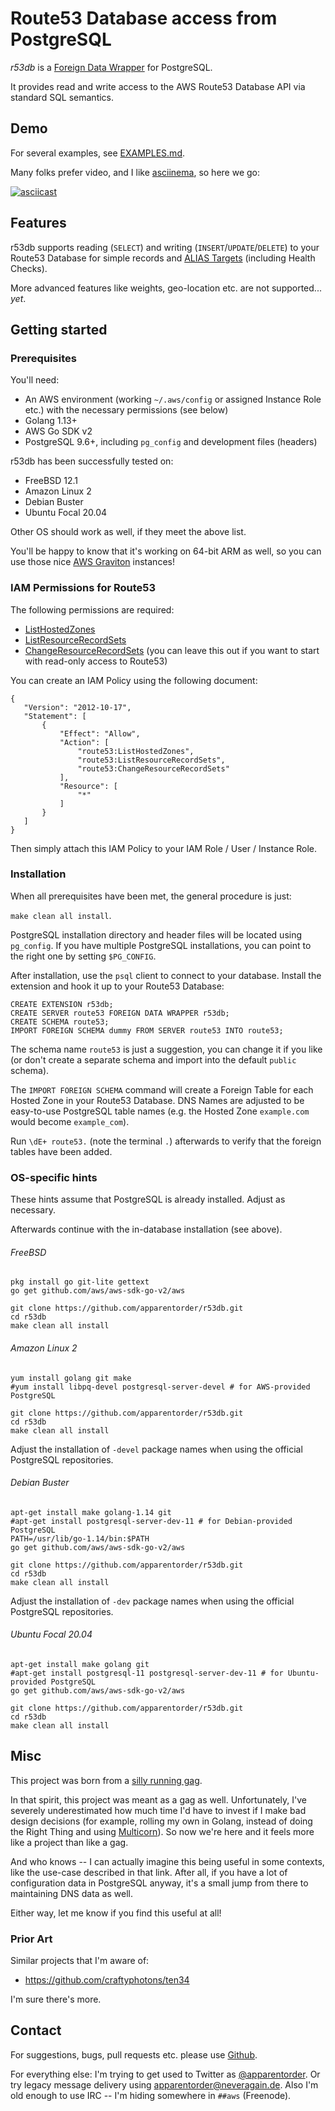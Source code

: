 # Route53 Database access from PostgreSQL

*r53db* is a [Foreign Data Wrapper](https://wiki.postgresql.org/wiki/Foreign_data_wrappers) for PostgreSQL.

It provides read and write access to the AWS Route53 Database API via standard SQL semantics.

## Demo

For several examples, see [EXAMPLES.md](EXAMPLES.md).

Many folks prefer video, and I like [asciinema](https://asciinema.org), so here we go:

[![asciicast](https://asciinema.org/a/RqO7mJeY7UgTTgJN68i7iTAyP.svg)](https://asciinema.org/a/RqO7mJeY7UgTTgJN68i7iTAyP?speed=2)

## Features

r53db supports reading (`SELECT`) and writing (`INSERT`/`UPDATE`/`DELETE`) to your Route53 Database for simple records and [ALIAS Targets](https://docs.aws.amazon.com/Route53/latest/DeveloperGuide/resource-record-sets-choosing-alias-non-alias.html) (including Health Checks).

More advanced features like weights, geo-location etc. are not supported... *yet*.

## Getting started

### Prerequisites

You'll need:

- An AWS environment (working `~/.aws/config` or assigned Instance Role etc.) with the necessary permissions (see below)
- Golang 1.13+
- AWS Go SDK v2
- PostgreSQL 9.6+, including `pg_config` and development files (headers)

r53db has been successfully tested on:

- FreeBSD 12.1
- Amazon Linux 2
- Debian Buster
- Ubuntu Focal 20.04

Other OS should work as well, if they meet the above list.

You'll be happy to know that it's working on 64-bit ARM as well, so you can use those nice [AWS Graviton](https://aws.amazon.com/ec2/graviton/) instances!

### IAM Permissions for Route53

The following permissions are required:

- [ListHostedZones](https://docs.aws.amazon.com/Route53/latest/APIReference/API_ListHostedZones.html)
- [ListResourceRecordSets](https://docs.aws.amazon.com/Route53/latest/APIReference/API_ListResourceRecordSets.html)
- [ChangeResourceRecordSets](https://docs.aws.amazon.com/Route53/latest/APIReference/API_ChangeResourceRecordSets.html) (you can leave this out if you want to start with read-only access to Route53)


 You can create an IAM Policy using the following document:
 ```
{
    "Version": "2012-10-17",
    "Statement": [
        {
            "Effect": "Allow",
            "Action": [
                "route53:ListHostedZones",
                "route53:ListResourceRecordSets",
                "route53:ChangeResourceRecordSets"
            ],
            "Resource": [
                "*"
            ]
        }
    ]
}
 ```

Then simply attach this IAM Policy to your IAM Role / User / Instance Role.

### Installation

When all prerequisites have been met, the general procedure is just:

`make clean all install`.

PostgreSQL installation directory and header files will be located using `pg_config`. If you have multiple PostgreSQL installations, you can point to the right one by setting `$PG_CONFIG`.

After installation, use the `psql` client to connect to your database. Install the extension and hook it up to your Route53 Database:

```
CREATE EXTENSION r53db;
CREATE SERVER route53 FOREIGN DATA WRAPPER r53db;
CREATE SCHEMA route53;
IMPORT FOREIGN SCHEMA dummy FROM SERVER route53 INTO route53;
```

The schema name `route53` is just a suggestion, you can change it if you like (or don't create a separate schema and import into the default  `public` schema).

The `IMPORT FOREIGN SCHEMA` command will create a Foreign Table for each Hosted Zone in your Route53 Database. DNS Names are adjusted to be easy-to-use PostgreSQL table names (e.g. the Hosted Zone `example.com` would become `example_com`).

Run `\dE+ route53.` (note the terminal `.`) afterwards to verify that the foreign tables have been added.

### OS-specific hints

These hints assume that PostgreSQL is already installed. Adjust as necessary.

Afterwards continue with the in-database installation (see above).

###### FreeBSD

```
pkg install go git-lite gettext
go get github.com/aws/aws-sdk-go-v2/aws

git clone https://github.com/apparentorder/r53db.git
cd r53db
make clean all install
```

###### Amazon Linux 2

```
yum install golang git make
#yum install libpq-devel postgresql-server-devel # for AWS-provided PostgreSQL

git clone https://github.com/apparentorder/r53db.git
cd r53db
make clean all install
```

Adjust the installation of `-devel` package names when using the official PostgreSQL repositories.

###### Debian Buster

```
apt-get install make golang-1.14 git
#apt-get install postgresql-server-dev-11 # for Debian-provided PostgreSQL
PATH=/usr/lib/go-1.14/bin:$PATH
go get github.com/aws/aws-sdk-go-v2/aws

git clone https://github.com/apparentorder/r53db.git
cd r53db
make clean all install
```

Adjust the installation of `-dev` package names when using the official PostgreSQL repositories.

###### Ubuntu Focal 20.04

```
apt-get install make golang git
#apt-get install postgresql-11 postgresql-server-dev-11 # for Ubuntu-provided PostgreSQL
go get github.com/aws/aws-sdk-go-v2/aws

git clone https://github.com/apparentorder/r53db.git
cd r53db
make clean all install
```

## Misc

This project was born from a [silly running gag](https://www.lastweekinaws.com/podcast/aws-morning-brief/whiteboard-confessional-route-53-db/).

In that spirit, this project was meant as a gag as well. Unfortunately, I've severely underestimated how much time I'd have to invest if I make bad design decisions (for example, rolling my own in Golang, instead of doing the Right Thing and using [Multicorn](https://multicorn.org)). So now we're here and it feels more like a project than like a gag.

And who knows -- I can actually imagine this being useful in some contexts, like the use-case described in that link. After all, if you have a lot of configuration data in PostgreSQL anyway, it's a small jump from there to maintaining DNS data as well.

Either way, let me know if you find this useful at all!

### Prior Art

Similar projects that I'm aware of:

- https://github.com/craftyphotons/ten34

I'm sure there's more.

## Contact

For suggestions, bugs, pull requests etc. please use [Github](https://github.com/apparentorder/r53db).

For everything else: I'm trying to get used to Twitter as [@apparentorder](https://twitter.com/apparentorder). Or try legacy message delivery using apparentorder@neveragain.de. Also I'm old enough to use IRC -- I'm hiding somewhere in `##aws` (Freenode).

